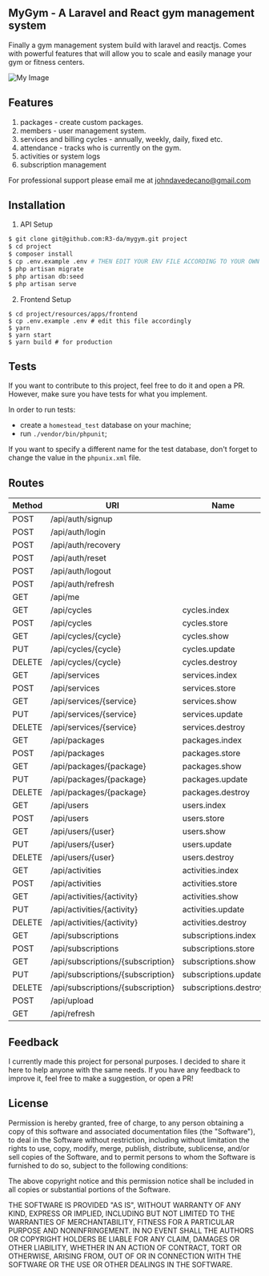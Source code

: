 ## MyGym - A Laravel and React gym management system

Finally a gym management system build with laravel and reactjs. Comes with powerful features that will allow you to scale and easily manage your gym or fitness centers.

![My Image](https://raw.github.com/johndavedecano/PHPLaravelGymManagementSystem/master/screenshot.png)

## Features

1. packages - create custom packages.
2. members - user management system.
3. services and billing cycles - annually, weekly, daily, fixed etc.
4. attendance - tracks who is currently on the gym.
5. activities or system logs
6. subscription management

For professional support please email me at johndavedecano@gmail.com

## Installation

1. API Setup

```bash
$ git clone git@github.com:R3-da/mygym.git project
$ cd project
$ composer install
$ cp .env.example .env # THEN EDIT YOUR ENV FILE ACCORDING TO YOUR OWN SETTINGS.
$ php artisan migrate
$ php artisan db:seed
$ php artisan serve
```

2. Frontend Setup

```base
$ cd project/resources/apps/frontend
$ cp .env.example .env # edit this file accordingly
$ yarn
$ yarn start
$ yarn build # for production
```

## Tests

If you want to contribute to this project, feel free to do it and open a PR. However, make sure you have tests for what you implement.

In order to run tests:

- create a `homestead_test` database on your machine;
- run `./vendor/bin/phpunit`;

If you want to specify a different name for the test database, don't forget to change the value in the `phpunix.xml` file.

## Routes

| Method | URI                               | Name                  | Action                                                         | Protected | Version(s) |
| ------ | --------------------------------- | --------------------- | -------------------------------------------------------------- | --------- | ---------- |
| POST   | /api/auth/signup                  |                       | App\Api\V1\Controllers\SignUpController@signUp                 | No        | v1         |
| POST   | /api/auth/login                   |                       | App\Api\V1\Controllers\LoginController@login                   | No        | v1         |
| POST   | /api/auth/recovery                |                       | App\Api\V1\Controllers\ForgotPasswordController@sendResetEmail | No        | v1         |
| POST   | /api/auth/reset                   |                       | App\Api\V1\Controllers\ResetPasswordController@resetPassword   | No        | v1         |
| POST   | /api/auth/logout                  |                       | App\Api\V1\Controllers\LogoutController@logout                 | No        | v1         |
| POST   | /api/auth/refresh                 |                       | App\Api\V1\Controllers\RefreshController@refresh               | No        | v1         |
| GET    | /api/me                           |                       | App\Api\V1\Controllers\UserController@me                       | No        | v1         |
| GET    | /api/cycles                       | cycles.index          | App\Api\V1\Controllers\CycleController@index                   | No        | v1         |
| POST   | /api/cycles                       | cycles.store          | App\Api\V1\Controllers\CycleController@store                   | No        | v1         |
| GET    | /api/cycles/{cycle}               | cycles.show           | App\Api\V1\Controllers\CycleController@show                    | No        | v1         |
| PUT    | /api/cycles/{cycle}               | cycles.update         | App\Api\V1\Controllers\CycleController@update                  | No        | v1         |
| DELETE | /api/cycles/{cycle}               | cycles.destroy        | App\Api\V1\Controllers\CycleController@destroy                 | No        | v1         |
| GET    | /api/services                     | services.index        | App\Api\V1\Controllers\ServiceController@index                 | No        | v1         |
| POST   | /api/services                     | services.store        | App\Api\V1\Controllers\ServiceController@store                 | No        | v1         |
| GET    | /api/services/{service}           | services.show         | App\Api\V1\Controllers\ServiceController@show                  | No        | v1         |
| PUT    | /api/services/{service}           | services.update       | App\Api\V1\Controllers\ServiceController@update                | No        | v1         |
| DELETE | /api/services/{service}           | services.destroy      | App\Api\V1\Controllers\ServiceController@destroy               | No        | v1         |
| GET    | /api/packages                     | packages.index        | App\Api\V1\Controllers\PackageController@index                 | No        | v1         |
| POST   | /api/packages                     | packages.store        | App\Api\V1\Controllers\PackageController@store                 | No        | v1         |
| GET    | /api/packages/{package}           | packages.show         | App\Api\V1\Controllers\PackageController@show                  | No        | v1         |
| PUT    | /api/packages/{package}           | packages.update       | App\Api\V1\Controllers\PackageController@update                | No        | v1         |
| DELETE | /api/packages/{package}           | packages.destroy      | App\Api\V1\Controllers\PackageController@destroy               | No        | v1         |
| GET    | /api/users                        | users.index           | App\Api\V1\Controllers\UserController@index                    | No        | v1         |
| POST   | /api/users                        | users.store           | App\Api\V1\Controllers\UserController@store                    | No        | v1         |
| GET    | /api/users/{user}                 | users.show            | App\Api\V1\Controllers\UserController@show                     | No        | v1         |
| PUT    | /api/users/{user}                 | users.update          | App\Api\V1\Controllers\UserController@update                   | No        | v1         |
| DELETE | /api/users/{user}                 | users.destroy         | App\Api\V1\Controllers\UserController@destroy                  | No        | v1         |
| GET    | /api/activities                   | activities.index      | App\Api\V1\Controllers\ActivityController@index                | No        | v1         |
| POST   | /api/activities                   | activities.store      | App\Api\V1\Controllers\ActivityController@store                | No        | v1         |
| GET    | /api/activities/{activity}        | activities.show       | App\Api\V1\Controllers\ActivityController@show                 | No        | v1         |
| PUT    | /api/activities/{activity}        | activities.update     | App\Api\V1\Controllers\ActivityController@update               | No        | v1         |
| DELETE | /api/activities/{activity}        | activities.destroy    | App\Api\V1\Controllers\ActivityController@destroy              | No        | v1         |
| GET    | /api/subscriptions                | subscriptions.index   | App\Api\V1\Controllers\SubscriptionController@index            | No        | v1         |
| POST   | /api/subscriptions                | subscriptions.store   | App\Api\V1\Controllers\SubscriptionController@store            | No        | v1         |
| GET    | /api/subscriptions/{subscription} | subscriptions.show    | App\Api\V1\Controllers\SubscriptionController@show             | No        | v1         |
| PUT    | /api/subscriptions/{subscription} | subscriptions.update  | App\Api\V1\Controllers\SubscriptionController@update           | No        | v1         |
| DELETE | /api/subscriptions/{subscription} | subscriptions.destroy | App\Api\V1\Controllers\SubscriptionController@destroy          | No        | v1         |
| POST   | /api/upload                       |                       | App\Api\V1\Controllers\ImageController@store                   | No        | v1         |
| GET    | /api/refresh                      |                       | Closure                                                        | No        | v1         |

## Feedback

I currently made this project for personal purposes. I decided to share it here to help anyone with the same needs. If you have any feedback to improve it, feel free to make a suggestion, or open a PR!

## License

Permission is hereby granted, free of charge, to any person obtaining a copy of this software and associated documentation files (the "Software"), to deal in the Software without restriction, including without limitation the rights to use, copy, modify, merge, publish, distribute, sublicense, and/or sell copies of the Software, and to permit persons to whom the Software is furnished to do so, subject to the following conditions:

The above copyright notice and this permission notice shall be included in all copies or substantial portions of the Software.

THE SOFTWARE IS PROVIDED "AS IS", WITHOUT WARRANTY OF ANY KIND, EXPRESS OR IMPLIED, INCLUDING BUT NOT LIMITED TO THE WARRANTIES OF MERCHANTABILITY, FITNESS FOR A PARTICULAR PURPOSE AND NONINFRINGEMENT. IN NO EVENT SHALL THE AUTHORS OR COPYRIGHT HOLDERS BE LIABLE FOR ANY CLAIM, DAMAGES OR OTHER LIABILITY, WHETHER IN AN ACTION OF CONTRACT, TORT OR OTHERWISE, ARISING FROM, OUT OF OR IN CONNECTION WITH THE SOFTWARE OR THE USE OR OTHER DEALINGS IN THE SOFTWARE.

